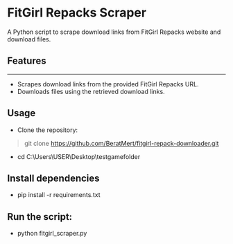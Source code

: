 # FitGirl Repacks Scraper
A Python script to scrape download links from FitGirl Repacks website and download files.

## Features
--------
- Scrapes download links from the provided FitGirl Repacks URL.
- Downloads files using the retrieved download links.


## Usage
* Clone the repository:
> git clone https://github.com/BeratMert/fitgirl-repack-downloader.git
* cd C:\Users\USER\Desktop\testgamefolder

Install dependencies
---------------------
* pip install -r requirements.txt

Run the script:
---------------
* python fitgirl_scraper.py
